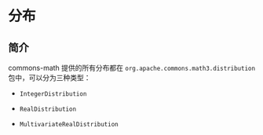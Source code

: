 # 分布

## 简介

commons-math 提供的所有分布都在 `org.apache.commons.math3.distribution` 包中，可以分为三种类型：

- `IntegerDistribution`

- `RealDistribution`
- `MultivariateRealDistribution`

